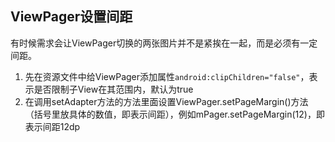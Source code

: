 ## ViewPager设置间距

有时候需求会让ViewPager切换的两张图片并不是紧挨在一起，而是必须有一定间距。

1. 先在资源文件中给ViewPager添加属性`android:clipChildren="false"`，表示是否限制子View在其范围内，默认为true
2. 在调用setAdapter方法的方法里面设置ViewPager.setPageMargin()方法（括号里放具体的数值，即表示间距），例如mPager.setPageMargin(12)，即表示间距12dp